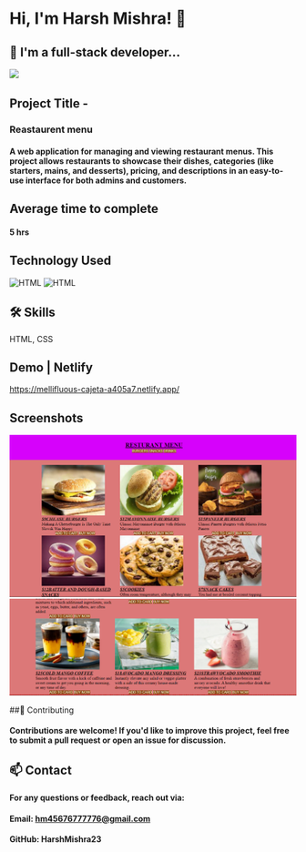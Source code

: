 # Hi, I'm Harsh Mishra! 👋


## 🚀 I'm a full-stack developer...
<img src="https://user-images.githubusercontent.com/73097560/115834477-dbab4500-a447-11eb-908a-139a6edaec5c.gif">

## Project Title - 
### Reastaurent menu


#### A web application for managing and viewing restaurant menus. This project allows restaurants to showcase their dishes, categories (like starters, mains, and desserts), pricing, and descriptions in an easy-to-use interface for both admins and customers.

## Average time to complete
#### 5 hrs


## Technology Used



![HTML](https://img.shields.io/badge/FirstTech-HTML-blue)
![HTML](https://img.shields.io/badge/SecondTech-CSS-black)

## 🛠 Skills
HTML, CSS

## Demo | Netlify
https://mellifluous-cajeta-a405a7.netlify.app/

## Screenshots
![alt](./Image//image.png)
![alt](./Image/image%20copy.png)

##🤝 Contributing

#### Contributions are welcome! If you'd like to improve this project, feel free to submit a pull request or open an issue for discussion.



## 📫 Contact
#### For any questions or feedback, reach out via:

#### **Email:** hm45676777776@gmail.com
#### **GitHub:** HarshMishra23

